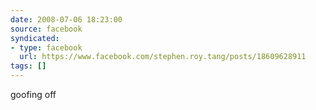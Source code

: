```yaml
---
date: 2008-07-06 18:23:00
source: facebook
syndicated:
- type: facebook
  url: https://www.facebook.com/stephen.roy.tang/posts/18609628911
tags: []
---
```


goofing off